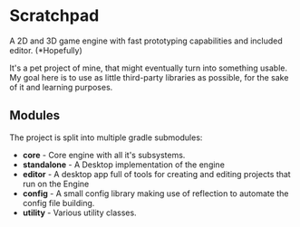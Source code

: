 # Scratchpad
A 2D and 3D game engine with fast prototyping capabilities and included editor. (*Hopefully)

It's a pet project of mine, that might eventually turn into something usable.
My goal here is to use as little third-party libraries as possible, for the sake of it and learning purposes.

## Modules
The project is split into multiple gradle submodules:
 - **core** - Core engine with all it's subsystems.
 - **standalone** - A Desktop implementation of the engine
 - **editor** - A desktop app full of tools for creating and editing projects that run on the Engine 
 - **config** - A small config library making use of reflection to automate the config file building.
 - **utility** - Various utility classes.
